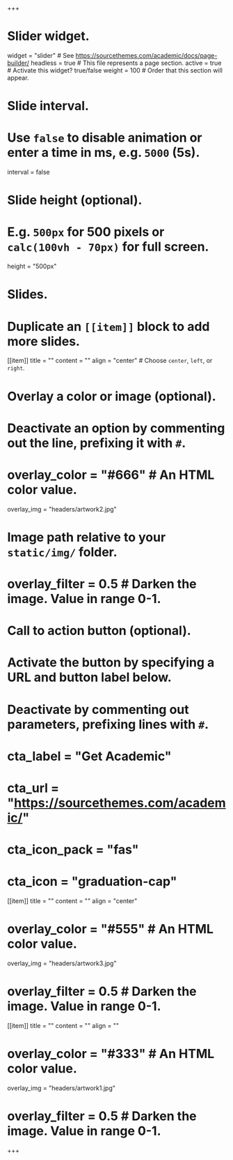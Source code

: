 +++
# Slider widget.
widget = "slider"  # See https://sourcethemes.com/academic/docs/page-builder/
headless = true  # This file represents a page section.
active = true  # Activate this widget? true/false
weight = 100  # Order that this section will appear.

# Slide interval.
# Use `false` to disable animation or enter a time in ms, e.g. `5000` (5s).
interval = false

# Slide height (optional).
# E.g. `500px` for 500 pixels or `calc(100vh - 70px)` for full screen.
height = "500px"

# Slides.
# Duplicate an `[[item]]` block to add more slides.
[[item]]
  title = ""
  content = ""
  align = "center"  # Choose `center`, `left`, or `right`.

# Overlay a color or image (optional).
#   Deactivate an option by commenting out the line, prefixing it with `#`.
# overlay_color = "#666"  # An HTML color value.
 overlay_img = "headers/artwork2.jpg"  
# Image path relative to your `static/img/` folder.
#  overlay_filter = 0.5  # Darken the image. Value in range 0-1.

# Call to action button (optional).
#   Activate the button by specifying a URL and button label below.
#   Deactivate by commenting out parameters, prefixing lines with `#`.
#  cta_label = "Get Academic"
# cta_url = "https://sourcethemes.com/academic/"
#  cta_icon_pack = "fas"
#  cta_icon = "graduation-cap"

[[item]]
  title = ""
  content = ""
  align = "center"

# overlay_color = "#555"  # An HTML color value.
 overlay_img = "headers/artwork3.jpg"  
# overlay_filter = 0.5  # Darken the image. Value in range 0-1.

[[item]]
  title = ""
  content = ""
  align = ""

#  overlay_color = "#333"  # An HTML color value.
 overlay_img = "headers/artwork1.jpg"  
#  overlay_filter = 0.5  # Darken the image. Value in range 0-1.
+++

